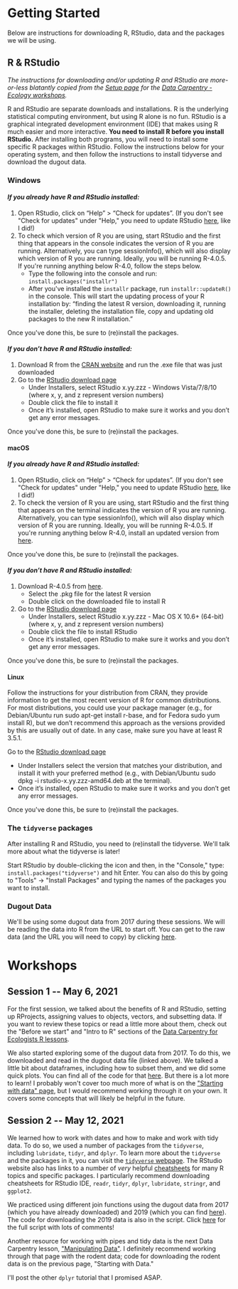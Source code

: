 
# Getting Started
Below are instructions for downloading R, RStudio, data and the packages we will be using.

## R & RStudio
_The instructions for downloading and/or updating R and RStudio are more-or-less blatantly copied from the [Setup page](https://datacarpentry.org/ecology-workshop/setup-r-workshop.html) for the [Data Carpentry - Ecology workshops](https://datacarpentry.org/lessons/#ecology-workshop)._

R and RStudio are separate downloads and installations. R is the underlying statistical computing environment, but using R alone is no fun. RStudio is a graphical integrated development environment (IDE) that makes using R much easier and more interactive. **You need to install R before you install RStudio.** After installing both programs, you will need to install some specific R packages within RStudio. Follow the instructions below for your operating system, and then follow the instructions to install tidyverse and download the dugout data.

### Windows

#### *If you already have R and RStudio installed:*

1. Open RStudio, click on “Help” > “Check for updates”. (If you don't see "Check for updates" under "Help," you need to update RStudio [here](https://www.rstudio.com/products/rstudio/download/#download), like I did!)
2. To check which version of R you are using, start RStudio and the first thing that appears in the console indicates the version of R you are running. Alternatively, you can type sessionInfo(), which will also display which version of R you are running. Ideally, you will be running R-4.0.5. If you're running anything below R-4.0, follow the steps below. 
    * Type the following into the console and run: `install.packages("installr")`
    * After you've installed the `installr` package, run `installr::updateR()` in the console. This will start the updating process of your R installation by: “finding the latest R version, downloading it, running the installer, deleting the installation file, copy and updating old packages to the new R installation.”

Once you've done this, be sure to (re)install the packages. 

#### *If you don’t have R and RStudio installed:*

1. Download R from the [CRAN website](https://cran.r-project.org/bin/windows/base/) and run the .exe file that was just downloaded
2. Go to the [RStudio download page](https://www.rstudio.com/products/rstudio/download/#download)
    * Under Installers, select RStudio x.yy.zzz - Windows Vista/7/8/10 (where x, y, and z represent version numbers)
    * Double click the file to install it
    * Once it’s installed, open RStudio to make sure it works and you don’t get any error messages.

Once you've done this, be sure to (re)install the packages. 

#### macOS

#### *If you already have R and RStudio installed:*

1. Open RStudio, click on “Help” > “Check for updates”. (If you don't see "Check for updates" under "Help," you need to update RStudio [here](https://www.rstudio.com/products/rstudio/download/#download), like I did!)
2. To check the version of R you are using, start RStudio and the first thing that appears on the terminal indicates the version of R you are running. Alternatively, you can type sessionInfo(), which will also display which version of R you are running. Ideally, you will be running R-4.0.5. If you're running anything below R-4.0, install an updated version from [here](https://cloud.r-project.org/bin/macosx/). 

Once you've done this, be sure to (re)install the packages. 

#### *If you don’t have R and RStudio installed:*

1. Download R-4.0.5 from [here](https://cloud.r-project.org/bin/macosx/).
    * Select the .pkg file for the latest R version
    * Double click on the downloaded file to install R
2. Go to the [RStudio download page](https://www.rstudio.com/products/rstudio/download/#download)
    * Under Installers, select RStudio x.yy.zzz - Mac OS X 10.6+ (64-bit) (where x, y, and z represent version numbers)
    * Double click the file to install RStudio
    * Once it’s installed, open RStudio to make sure it works and you don’t get any error messages.

Once you've done this, be sure to (re)install the packages. 

#### Linux
Follow the instructions for your distribution from CRAN, they provide information to get the most recent version of R for common distributions. For most distributions, you could use your package manager (e.g., for Debian/Ubuntu run sudo apt-get install r-base, and for Fedora sudo yum install R), but we don’t recommend this approach as the versions provided by this are usually out of date. In any case, make sure you have at least R 3.5.1.

Go to the [RStudio download page](https://www.rstudio.com/products/rstudio/download/#download)
* Under Installers select the version that matches your distribution, and install it with your preferred method (e.g., with Debian/Ubuntu sudo dpkg -i rstudio-x.yy.zzz-amd64.deb at the terminal).
* Once it’s installed, open RStudio to make sure it works and you don’t get any error messages.

Once you've done this, be sure to (re)install the packages. 

### The `tidyverse` packages

After installing R and RStudio, you need to (re)install the tidyverse. We'll talk more about what the tidyverse is later!

Start RStudio by double-clicking the icon and then, in the "Console," type: `install.packages("tidyverse")` and hit Enter. You can also do this by going to "Tools" -> "Install Packages" and typing the names of the packages you want to install.

### Dugout Data
We'll be using some dugout data from 2017 during these sessions. We will be reading the data into R from the URL to start off. You can get to the raw data (and the URL you will need to copy) by clicking [here](https://raw.githubusercontent.com/bleds22e/FAST_lab_training/master/data/Dugout_master%202017.csv).

# Workshops

## Session 1 -- May 6, 2021
For the first session, we talked about the benefits of R and RStudio, setting up RProjects, assigning values to objects, vectors, and subsetting data. If you want to review these topics or read a little more about them, check out the "Before we start" and "Intro to R" sections of the [Data Carpentry for Ecologists R lessons](https://datacarpentry.org/R-ecology-lesson/00-before-we-start.html).

We also started exploring some of the dugout data from 2017. To do this, we downloaded and read in the dugout data file (linked above). We talked a little bit about dataframes, including how to subset them, and we did some quick plots. You can find all of the code for that [here](https://raw.githubusercontent.com/bleds22e/FAST_lab_training/master/scripts/dugouts_2017_complete.R). But there is a lot more to learn! I probably won't cover too much more of what is on the ["Starting with data" page](https://datacarpentry.org/R-ecology-lesson/02-starting-with-data.html), but I would recommend working through it on your own. It covers some concepts that will likely be helpful in the future. 

## Session 2 -- May 12, 2021
We learned how to work with dates and how to make and work with tidy data. To do so, we used a number of packages from the `tidyverse`, including `lubridate`, `tidyr`, and `dplyr`. To learn more about the `tidyverse` and the packages in it, you can visit the [`tidyverse` webpage](https://www.tidyverse.org/). The RStudio website also has links to a number of _very_ helpful [cheatsheets](https://www.rstudio.com/resources/cheatsheets/) for many R topics and specific packages. I particularly recommend downloading cheatsheets for RStudio IDE, `readr`, `tidyr`, `dplyr`, `lubridate`, `stringr`, and `ggplot2`. 

We practiced using different join functions using the dugout data from 2017 (which you have already downloaded) and 2019 (which you can find [here](https://raw.githubusercontent.com/bleds22e/FAST_lab_training/master/data/Dugout_master2019.csv)). The code for downloading the 2019 data is also in the script. Click [here](https://raw.githubusercontent.com/bleds22e/FAST_lab_training/master/scripts/Session2.R) for the full script with lots of comments!

Another resource for working with pipes and tidy data is the next Data Carpentry lesson, ["Manipulating Data"](https://datacarpentry.org/R-ecology-lesson/03-dplyr.html). I definitely recommend working through that page with the rodent data; code for downloading the rodent data is on the previous page, "Starting with Data."

I'll post the other `dplyr` tutorial that I promised ASAP.
